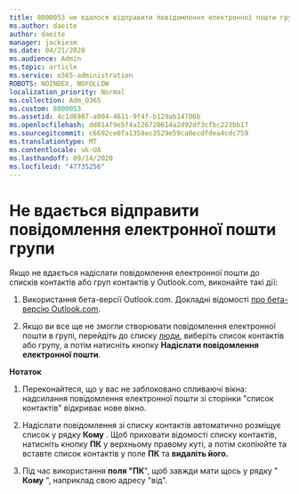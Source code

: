 ```yaml
---
title: 8000053 не вдалося відправити повідомлення електронної пошти групи
ms.author: daeite
author: daeite
manager: jackiesm
ms.date: 04/21/2020
ms.audience: Admin
ms.topic: article
ms.service: o365-administration
ROBOTS: NOINDEX, NOFOLLOW
localization_priority: Normal
ms.collection: Adm_O365
ms.custom: 8000053
ms.assetid: 4c1d6987-a004-4611-9f4f-b129ab14706b
ms.openlocfilehash: dd014f9e5f4a126720614a2d92df3cfbc223bb17
ms.sourcegitcommit: c6692ce0fa1358ec3529e59ca0ecdfdea4cdc759
ms.translationtype: MT
ms.contentlocale: uk-UA
ms.lasthandoff: 09/14/2020
ms.locfileid: "47735256"
---
```

# <a name="unable-to-send-group-emails"></a>Не вдається відправити повідомлення електронної пошти групи

Якщо не вдається надіслати повідомлення електронної пошти до списків контактів або груп контактів у Outlook.com, виконайте такі дії:
  
1. Використання бета-версії Outlook.com. Докладні відомості [про бета-версію Outlook.com](https://support.office.com/article/e2261c7f-d413-4084-8f22-21282f42d8cf).
    
2. Якщо ви все ще не змогли створювати повідомлення електронної пошти в групі, перейдіть до списку [люди](https://outlook.live.com/people/), виберіть список контактів або групу, а потім натисніть кнопку **Надіслати повідомлення електронної пошти**.
    
 **Нотаток**
  
1. Переконайтеся, що у вас не заблоковано спливаючі вікна: надсилання повідомлення електронної пошти зі сторінки "список контактів" відкриває нове вікно.
    
2. Надіслати повідомлення зі списку контактів автоматично розміщує список у рядку **Кому** . Щоб приховати відомості списку контактів, натисніть кнопку **ПК** у верхньому правому куті, а потім скопіюйте та вставте список контактів у поле **ПК** та **видаліть його.** 
    
3. Під час використання **поля "ПК**", щоб завжди мати щось у рядку " **Кому** ", наприклад свою адресу "від". 
    

